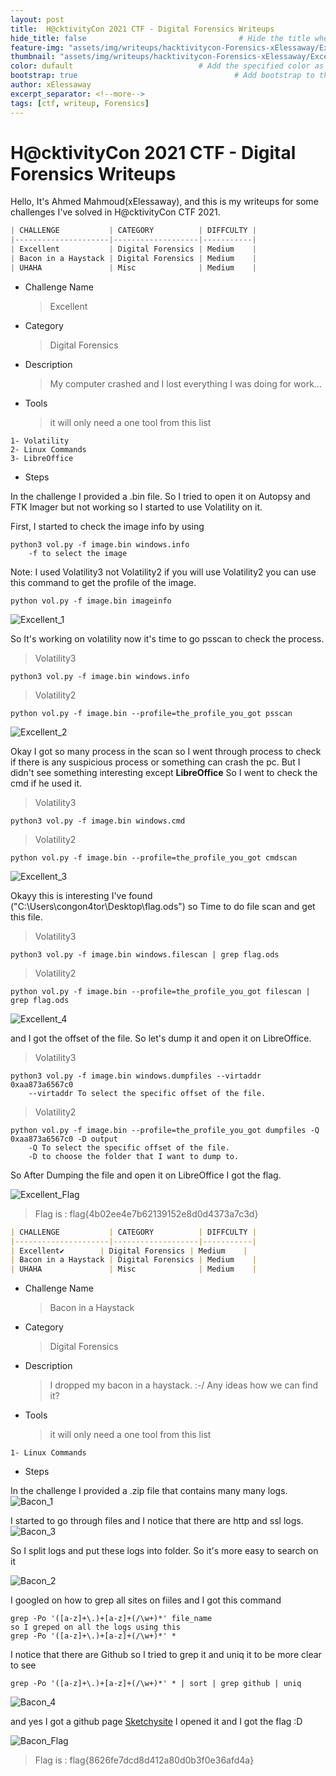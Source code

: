 ```yaml
---
layout: post
title:  H@cktivityCon 2021 CTF - Digital Forensics Writeups                              # Title of the page
hide_title: false                                  # Hide the title when displaying the post, but shown in lists of posts
feature-img: "assets/img/writeups/hacktivitycon-Forensics-xElessaway/Excellent_1.png"              # Add a feature-image to the post
thumbnail: "assets/img/writeups/hacktivitycon-Forensics-xElessaway/Excellent_1.png"  # Add a thumbnail image on blog view
color: dufault                            # Add the specified color as feature image, and change link colors in post
bootstrap: true                                   # Add bootstrap to the page
author: xElessaway
excerpt_separator: <!--more-->
tags: [ctf, writeup, Forensics]
---
```

<h1>H@cktivityCon 2021 CTF - Digital Forensics Writeups    </h1>  
 <!--more-->

Hello, It's Ahmed Mahmoud(xElessaway), and this is my writeups for some challenges I've solved in H@cktivityCon CTF 2021.

```java
| CHALLENGE           | CATEGORY          | DIFFCULTY |
|---------------------|-------------------|-----------|
| Excellent           | Digital Forensics | Medium    |
| Bacon in a Haystack | Digital Forensics | Medium    |
| UHAHA               | Misc              | Medium    |
```



- Challenge Name 

  > Excellent

- Category 

  > Digital Forensics

- Description 

  > My computer crashed and I lost everything I was doing for work...

- Tools 

  >  it will only need a one tool from this list 

```
1- Volatility
2- Linux Commands
3- LibreOffice
```

- Steps

In the challenge I provided a .bin file. So I tried to open it on Autopsy and FTK Imager but not working so I started to use Volatility on it.

First, I started to check the image info by using 

```
python3 vol.py -f image.bin windows.info
	-f to select the image
```

Note: I used Volatility3 not Volatility2
if you will use Volatility2 you can use this command to get the profile of the image.

```
python vol.py -f image.bin imageinfo
```

![Excellent_1](https://github.com/0xL4ugh/0xl4ugh.github.io/raw/main/assets/img/writeups/hacktivitycon-Forensics-xElessaway/Excellent_1.png)

So It's working on volatility now it's time to go psscan to check the process.

> Volatility3

```
python3 vol.py -f image.bin windows.info
```

> Volatility2

```
python vol.py -f image.bin --profile=the_profile_you_got psscan
```

![Excellent_2](https://github.com/0xL4ugh/0xl4ugh.github.io/raw/main/assets/img/writeups/hacktivitycon-Forensics-xElessaway/Excellent_2.png)

Okay I got so many process in the scan so I went through process to check if there is any suspicious process or something can crash the pc. But I didn't see something interesting except **LibreOffice** So I went to check the cmd if he used it.

> Volatility3

```
python3 vol.py -f image.bin windows.cmd
```

> Volatility2

```
python vol.py -f image.bin --profile=the_profile_you_got cmdscan
```



![Excellent_3](https://github.com/0xL4ugh/0xl4ugh.github.io/raw/main/assets/img/writeups/hacktivitycon-Forensics-xElessaway/Excellent_3.png)

Okayy this is interesting I've found ("C:\Users\congon4tor\Desktop\flag.ods") so Time to do file scan and get this file.

> Volatility3

```
python3 vol.py -f image.bin windows.filescan | grep flag.ods
```

> Volatility2

```
python vol.py -f image.bin --profile=the_profile_you_got filescan | grep flag.ods
```



![Excellent_4](https://github.com/0xL4ugh/0xl4ugh.github.io/raw/main/assets/img/writeups/hacktivitycon-Forensics-xElessaway/Excellent_4.png)

and I got the offset of the file. So let's dump it and open it on LibreOffice.

> Volatility3

```
python3 vol.py -f image.bin windows.dumpfiles --virtaddr 0xaa873a6567c0
	--virtaddr To select the specific offset of the file.
```

> Volatility2

```
python vol.py -f image.bin --profile=the_profile_you_got dumpfiles -Q 0xaa873a6567c0 -D output
	-Q To select the specific offset of the file.
	-D to choose the folder that I want to dump to.
```

So After Dumping the file and open it on LibreOffice I got the flag.

![Excellent_Flag](https://github.com/0xL4ugh/0xl4ugh.github.io/raw/main/assets/img/writeups/hacktivitycon-Forensics-xElessaway/Excellent_Flag.png)

> Flag is : flag{4b02ee4e7b62139152e8d0d4373a7c3d}





```markdown
| CHALLENGE           | CATEGORY          | DIFFCULTY |
|---------------------|-------------------|-----------|
| Excellent✔️        | Digital Forensics | Medium    |
| Bacon in a Haystack | Digital Forensics | Medium    |
| UHAHA               | Misc              | Medium    |
```



- Challenge Name 

  > Bacon in a Haystack

- Category 

  > Digital Forensics

- Description 

  > I dropped my bacon in a haystack. :-/
  > Any ideas how we can find it?

- Tools 

  >  it will only need a one tool from this list 

```
1- Linux Commands
```

- Steps

In the challenge I provided a .zip file that contains many many logs.![Bacon_1](https://github.com/0xL4ugh/0xl4ugh.github.io/raw/main/assets/img/writeups/hacktivitycon-Forensics-xElessaway/Bacon_1.png)

I started to go through files and I notice that there are http and ssl logs.![Bacon_3](https://github.com/0xL4ugh/0xl4ugh.github.io/raw/main/assets/img/writeups/hacktivitycon-Forensics-xElessaway/Bacon_3.png)

So I split logs and put these logs into folder. So it's more easy to search on it

![Bacon_2](https://github.com/0xL4ugh/0xl4ugh.github.io/raw/main/assets/img/writeups/hacktivitycon-Forensics-xElessaway/Bacon_2.png)

I googled on how to grep all sites on fiiles and I got this command 

```
grep -Po '([a-z]+\.)+[a-z]+(/\w+)*' file_name
so I greped on all the logs using this
grep -Po '([a-z]+\.)+[a-z]+(/\w+)*' *
```

I notice that there are Github so I tried to grep it and uniq it to be more clear to see

```
grep -Po '([a-z]+\.)+[a-z]+(/\w+)*' * | sort | grep github | uniq
```

![Bacon_4](https://github.com/0xL4ugh/0xl4ugh.github.io/raw/main/assets/img/writeups/hacktivitycon-Forensics-xElessaway/Bacon_4.png)

and yes I got a github page [Sketchysite](https://sketchysite.github.io/) I opened it and I got the flag :D

![Bacon_Flag](https://github.com/0xL4ugh/0xl4ugh.github.io/raw/main/assets/img/writeups/hacktivitycon-Forensics-xElessaway/Bacon_Flag.png)

> Flag is : flag{8626fe7dcd8d412a80d0b3f0e36afd4a}


